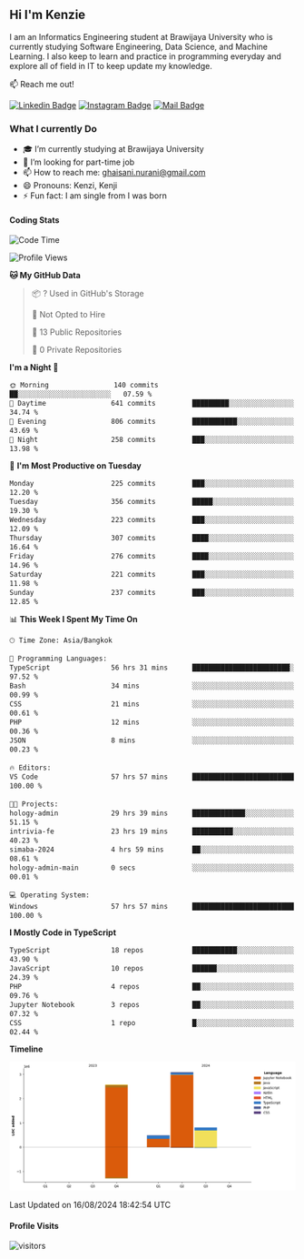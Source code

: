 ## Hi I'm Kenzie


I am an Informatics Engineering student at Brawijaya University who is currently studying Software Engineering, Data Science, and Machine Learning. I also keep to learn and practice in programming everyday and explore all of field in IT to keep update my knowledge.

:mailbox: Reach me out!

[![Linkedin Badge](https://img.shields.io/badge/-Kenzie_Taqiyassar-0e76a8?style=flat&labelColor=0e76a8&logo=linkedin&logoColor=white)](https://www.linkedin.com/in/kenzie-taqiyassar-37458b1aa/) 
[![Instagram Badge](https://img.shields.io/badge/-@__kenziehh_-e84393?style=flat&labelColor=e84393&logo=instagram&logoColor=white)](https://www.instagram.com/_kenziehh/) 
[![Mail Badge](https://img.shields.io/badge/-ghaisani.nurani-c0392b?style=flat&labelColor=c0392b&logo=gmail&logoColor=white)](mailto:ghaisani.nurani@gmail.com)

### What I currently Do

- 🎓 I’m currently studying at Brawijaya University
- 💼 I’m looking for part-time job
- 📫 How to reach me: ghaisani.nurani@gmail.com
- 😄 Pronouns: Kenzi, Kenji
- ⚡ Fun fact: I am single from I was born

#### Coding Stats
<!--START_SECTION:waka-->
![Code Time](http://img.shields.io/badge/Code%20Time-595%20hrs%207%20mins-blue)

![Profile Views](http://img.shields.io/badge/Profile%20Views-1-blue)

**🐱 My GitHub Data** 

> 📦 ? Used in GitHub's Storage 
 > 
> 🚫 Not Opted to Hire
 > 
> 📜 13 Public Repositories 
 > 
> 🔑 0 Private Repositories 
 > 
**I'm a Night 🦉** 

```text
🌞 Morning                140 commits         ██░░░░░░░░░░░░░░░░░░░░░░░   07.59 % 
🌆 Daytime                641 commits         █████████░░░░░░░░░░░░░░░░   34.74 % 
🌃 Evening                806 commits         ███████████░░░░░░░░░░░░░░   43.69 % 
🌙 Night                  258 commits         ███░░░░░░░░░░░░░░░░░░░░░░   13.98 % 
```
📅 **I'm Most Productive on Tuesday** 

```text
Monday                   225 commits         ███░░░░░░░░░░░░░░░░░░░░░░   12.20 % 
Tuesday                  356 commits         █████░░░░░░░░░░░░░░░░░░░░   19.30 % 
Wednesday                223 commits         ███░░░░░░░░░░░░░░░░░░░░░░   12.09 % 
Thursday                 307 commits         ████░░░░░░░░░░░░░░░░░░░░░   16.64 % 
Friday                   276 commits         ████░░░░░░░░░░░░░░░░░░░░░   14.96 % 
Saturday                 221 commits         ███░░░░░░░░░░░░░░░░░░░░░░   11.98 % 
Sunday                   237 commits         ███░░░░░░░░░░░░░░░░░░░░░░   12.85 % 
```


📊 **This Week I Spent My Time On** 

```text
🕑︎ Time Zone: Asia/Bangkok

💬 Programming Languages: 
TypeScript               56 hrs 31 mins      ████████████████████████░   97.52 % 
Bash                     34 mins             ░░░░░░░░░░░░░░░░░░░░░░░░░   00.99 % 
CSS                      21 mins             ░░░░░░░░░░░░░░░░░░░░░░░░░   00.61 % 
PHP                      12 mins             ░░░░░░░░░░░░░░░░░░░░░░░░░   00.36 % 
JSON                     8 mins              ░░░░░░░░░░░░░░░░░░░░░░░░░   00.23 % 

🔥 Editors: 
VS Code                  57 hrs 57 mins      █████████████████████████   100.00 % 

🐱‍💻 Projects: 
hology-admin             29 hrs 39 mins      █████████████░░░░░░░░░░░░   51.15 % 
intrivia-fe              23 hrs 19 mins      ██████████░░░░░░░░░░░░░░░   40.23 % 
simaba-2024              4 hrs 59 mins       ██░░░░░░░░░░░░░░░░░░░░░░░   08.61 % 
hology-admin-main        0 secs              ░░░░░░░░░░░░░░░░░░░░░░░░░   00.01 % 

💻 Operating System: 
Windows                  57 hrs 57 mins      █████████████████████████   100.00 % 
```

**I Mostly Code in TypeScript** 

```text
TypeScript               18 repos            ███████████░░░░░░░░░░░░░░   43.90 % 
JavaScript               10 repos            ██████░░░░░░░░░░░░░░░░░░░   24.39 % 
PHP                      4 repos             ██░░░░░░░░░░░░░░░░░░░░░░░   09.76 % 
Jupyter Notebook         3 repos             ██░░░░░░░░░░░░░░░░░░░░░░░   07.32 % 
CSS                      1 repo              █░░░░░░░░░░░░░░░░░░░░░░░░   02.44 % 
```



**Timeline**

![Lines of Code chart](https://raw.githubusercontent.com/kenziehh/kenziehh/master/assets/bar_graph.png)


 Last Updated on 16/08/2024 18:42:54 UTC
<!--END_SECTION:waka-->


#### Profile Visits

![visitors](https://visitor-badge.glitch.me/badge?page_id=kenziehh.kenziehh)






